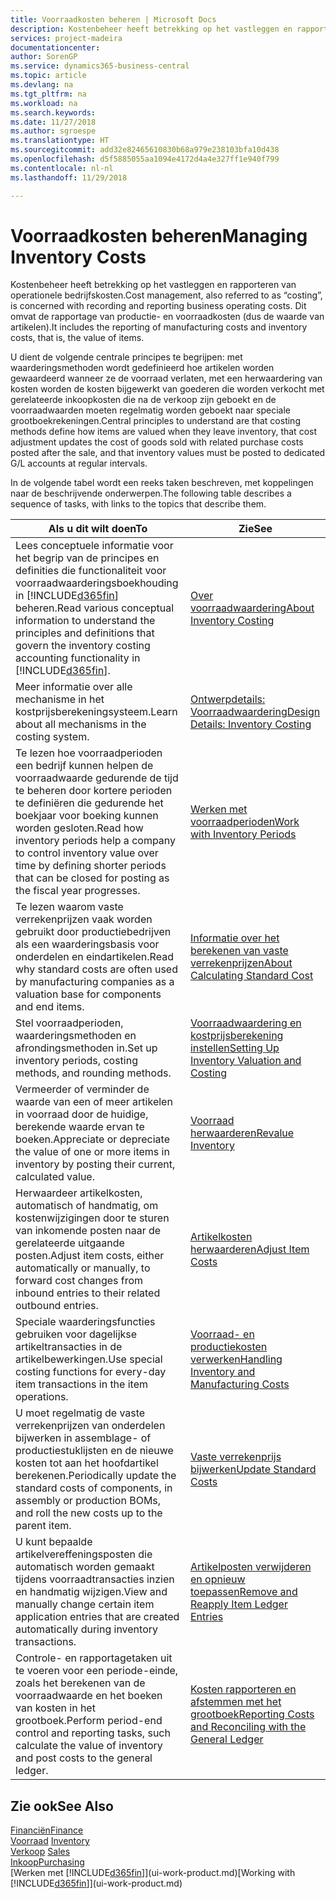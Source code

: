 ```yaml
---
title: Voorraadkosten beheren | Microsoft Docs
description: Kostenbeheer heeft betrekking op het vastleggen en rapporteren van operationele bedrijfskosten. Dit omvat de rapportage van productie- en voorraadkosten (dus de waarde van artikelen).
services: project-madeira
documentationcenter: 
author: SorenGP
ms.service: dynamics365-business-central
ms.topic: article
ms.devlang: na
ms.tgt_pltfrm: na
ms.workload: na
ms.search.keywords: 
ms.date: 11/27/2018
ms.author: sgroespe
ms.translationtype: HT
ms.sourcegitcommit: add32e82465610830b68a979e238103bfa10d438
ms.openlocfilehash: d5f5885055aa1094e4172d4a4e327ff1e940f799
ms.contentlocale: nl-nl
ms.lasthandoff: 11/29/2018

---
```

# <a name="managing-inventory-costs"></a><span data-ttu-id="88b9b-104">Voorraadkosten beheren</span><span class="sxs-lookup"><span data-stu-id="88b9b-104">Managing Inventory Costs</span></span>
<span data-ttu-id="88b9b-105">Kostenbeheer heeft betrekking op het vastleggen en rapporteren van operationele bedrijfskosten.</span><span class="sxs-lookup"><span data-stu-id="88b9b-105">Cost management, also referred to as “costing”, is concerned with recording and reporting business operating costs.</span></span> <span data-ttu-id="88b9b-106">Dit omvat de rapportage van productie- en voorraadkosten (dus de waarde van artikelen).</span><span class="sxs-lookup"><span data-stu-id="88b9b-106">It includes the reporting of manufacturing costs and inventory costs, that is, the value of items.</span></span>   

<span data-ttu-id="88b9b-107">U dient de volgende centrale principes te begrijpen: met waarderingsmethoden wordt gedefinieerd hoe artikelen worden gewaardeerd wanneer ze de voorraad verlaten, met een herwaardering van kosten worden de kosten bijgewerkt van goederen die worden verkocht met gerelateerde inkoopkosten die na de verkoop zijn geboekt en de voorraadwaarden moeten regelmatig worden geboekt naar speciale grootboekrekeningen.</span><span class="sxs-lookup"><span data-stu-id="88b9b-107">Central principles to understand are that costing methods define how items are valued when they leave inventory, that cost adjustment updates the cost of goods sold with related purchase costs posted after the sale, and that inventory values must be posted to dedicated G/L accounts at regular intervals.</span></span>

<span data-ttu-id="88b9b-108">In de volgende tabel wordt een reeks taken beschreven, met koppelingen naar de beschrijvende onderwerpen.</span><span class="sxs-lookup"><span data-stu-id="88b9b-108">The following table describes a sequence of tasks, with links to the topics that describe them.</span></span>

|<span data-ttu-id="88b9b-109">**Als u dit wilt doen**</span><span class="sxs-lookup"><span data-stu-id="88b9b-109">**To**</span></span>|<span data-ttu-id="88b9b-110">**Zie**</span><span class="sxs-lookup"><span data-stu-id="88b9b-110">**See**</span></span>|  
|------------|-------------|  
|<span data-ttu-id="88b9b-111">Lees conceptuele informatie voor het begrip van de principes en definities die functionaliteit voor voorraadwaarderingsboekhouding in [!INCLUDE[d365fin](includes/d365fin_md.md)] beheren.</span><span class="sxs-lookup"><span data-stu-id="88b9b-111">Read various conceptual information to understand the principles and definitions that govern the inventory costing accounting functionality in [!INCLUDE[d365fin](includes/d365fin_md.md)].</span></span>|[<span data-ttu-id="88b9b-112">Over voorraadwaardering</span><span class="sxs-lookup"><span data-stu-id="88b9b-112">About Inventory Costing</span></span>](finance-learn-about-costing.md)|  
|<span data-ttu-id="88b9b-113">Meer informatie over alle mechanisme in het kostprijsberekeningsysteem.</span><span class="sxs-lookup"><span data-stu-id="88b9b-113">Learn about all mechanisms in the costing system.</span></span>|[<span data-ttu-id="88b9b-114">Ontwerpdetails: Voorraadwaardering</span><span class="sxs-lookup"><span data-stu-id="88b9b-114">Design Details: Inventory Costing</span></span>](design-details-inventory-costing.md)|
|<span data-ttu-id="88b9b-115">Te lezen hoe voorraadperioden een bedrijf kunnen helpen de voorraadwaarde gedurende de tijd te beheren door kortere perioden te definiëren die gedurende het boekjaar voor boeking kunnen worden gesloten.</span><span class="sxs-lookup"><span data-stu-id="88b9b-115">Read how inventory periods help a company to control inventory value over time by defining shorter periods that can be closed for posting as the fiscal year progresses.</span></span>|[<span data-ttu-id="88b9b-116">Werken met voorraadperioden</span><span class="sxs-lookup"><span data-stu-id="88b9b-116">Work with Inventory Periods</span></span>](finance-how-to-work-with-inventory-periods.md)|
|<span data-ttu-id="88b9b-117">Te lezen waarom vaste verrekenprijzen vaak worden gebruikt door productiebedrijven als een waarderingsbasis voor onderdelen en eindartikelen.</span><span class="sxs-lookup"><span data-stu-id="88b9b-117">Read why standard costs are often used by manufacturing companies as a valuation base for components and end items.</span></span>|[<span data-ttu-id="88b9b-118">Informatie over het berekenen van vaste verrekenprijzen</span><span class="sxs-lookup"><span data-stu-id="88b9b-118">About Calculating Standard Cost</span></span>](finance-about-calculating-standard-cost.md)|
|<span data-ttu-id="88b9b-119">Stel voorraadperioden, waarderingsmethoden en afrondingsmethoden in.</span><span class="sxs-lookup"><span data-stu-id="88b9b-119">Set up inventory periods, costing methods, and rounding methods.</span></span>|[<span data-ttu-id="88b9b-120">Voorraadwaardering en kostprijsberekening instellen</span><span class="sxs-lookup"><span data-stu-id="88b9b-120">Setting Up Inventory Valuation and Costing</span></span>](finance-set-up-inventory-valuation-and-costing.md)|
|<span data-ttu-id="88b9b-121">Vermeerder of verminder de waarde van een of meer artikelen in voorraad door de huidige, berekende waarde ervan te boeken.</span><span class="sxs-lookup"><span data-stu-id="88b9b-121">Appreciate or depreciate the value of one or more items in inventory by posting their current, calculated value.</span></span>|[<span data-ttu-id="88b9b-122">Voorraad herwaarderen</span><span class="sxs-lookup"><span data-stu-id="88b9b-122">Revalue Inventory</span></span>](inventory-how-revalue-inventory.md)|
|<span data-ttu-id="88b9b-123">Herwaardeer artikelkosten, automatisch of handmatig, om kostenwijzigingen door te sturen van inkomende posten naar de gerelateerde uitgaande posten.</span><span class="sxs-lookup"><span data-stu-id="88b9b-123">Adjust item costs, either automatically or manually, to forward cost changes from inbound entries to their related outbound entries.</span></span>|[<span data-ttu-id="88b9b-124">Artikelkosten herwaarderen</span><span class="sxs-lookup"><span data-stu-id="88b9b-124">Adjust Item Costs</span></span>](inventory-how-adjust-item-costs.md)|
|<span data-ttu-id="88b9b-125">Speciale waarderingsfuncties gebruiken voor dagelijkse artikeltransacties in de artikelbewerkingen.</span><span class="sxs-lookup"><span data-stu-id="88b9b-125">Use special costing functions for every-day item transactions in the item operations.</span></span>|[<span data-ttu-id="88b9b-126">Voorraad- en productiekosten verwerken</span><span class="sxs-lookup"><span data-stu-id="88b9b-126">Handling Inventory and Manufacturing Costs</span></span>](finance-handle-inventory-and-manufacturing-costs.md)|  
|<span data-ttu-id="88b9b-127">U moet regelmatig de vaste verrekenprijzen van onderdelen bijwerken in assemblage- of productiestuklijsten en de nieuwe kosten tot aan het hoofdartikel berekenen.</span><span class="sxs-lookup"><span data-stu-id="88b9b-127">Periodically update the standard costs of components, in assembly or production BOMs, and roll the new costs up to the parent item.</span></span>|[<span data-ttu-id="88b9b-128">Vaste verrekenprijs bijwerken</span><span class="sxs-lookup"><span data-stu-id="88b9b-128">Update Standard Costs</span></span>](finance-how-to-update-standard-costs.md)|
|<span data-ttu-id="88b9b-129">U kunt bepaalde artikelvereffeningsposten die automatisch worden gemaakt tijdens voorraadtransacties inzien en handmatig wijzigen.</span><span class="sxs-lookup"><span data-stu-id="88b9b-129">View and manually change certain item application entries that are created automatically during inventory transactions.</span></span>|[<span data-ttu-id="88b9b-130">Artikelposten verwijderen en opnieuw toepassen</span><span class="sxs-lookup"><span data-stu-id="88b9b-130">Remove and Reapply Item Ledger Entries</span></span>](finance-how-to-remove-and-reapply-item-entries.md)|
|<span data-ttu-id="88b9b-131">Controle- en rapportagetaken uit te voeren voor een periode-einde, zoals het berekenen van de voorraadwaarde en het boeken van kosten in het grootboek.</span><span class="sxs-lookup"><span data-stu-id="88b9b-131">Perform period-end control and reporting tasks, such calculate the value of inventory and post costs to the general ledger.</span></span>|[<span data-ttu-id="88b9b-132">Kosten rapporteren en afstemmen met het grootboek</span><span class="sxs-lookup"><span data-stu-id="88b9b-132">Reporting Costs and Reconciling with the General Ledger</span></span>](finance-report-costs-and-reconcile-with-the-general-ledger.md)|

## <a name="see-also"></a><span data-ttu-id="88b9b-133">Zie ook</span><span class="sxs-lookup"><span data-stu-id="88b9b-133">See Also</span></span>  
 [<span data-ttu-id="88b9b-134">Financiën</span><span class="sxs-lookup"><span data-stu-id="88b9b-134">Finance</span></span>](finance.md)  
 <span data-ttu-id="88b9b-135">[Voorraad](inventory-manage-inventory.md) </span><span class="sxs-lookup"><span data-stu-id="88b9b-135">[Inventory](inventory-manage-inventory.md) </span></span>  
 <span data-ttu-id="88b9b-136">[Verkoop](sales-manage-sales.md) </span><span class="sxs-lookup"><span data-stu-id="88b9b-136">[Sales](sales-manage-sales.md) </span></span>  
 [<span data-ttu-id="88b9b-137">Inkoop</span><span class="sxs-lookup"><span data-stu-id="88b9b-137">Purchasing</span></span>](purchasing-manage-purchasing.md)  
 <span data-ttu-id="88b9b-138">[Werken met [!INCLUDE[d365fin](includes/d365fin_md.md)]](ui-work-product.md)</span><span class="sxs-lookup"><span data-stu-id="88b9b-138">[Working with [!INCLUDE[d365fin](includes/d365fin_md.md)]](ui-work-product.md)</span></span>


